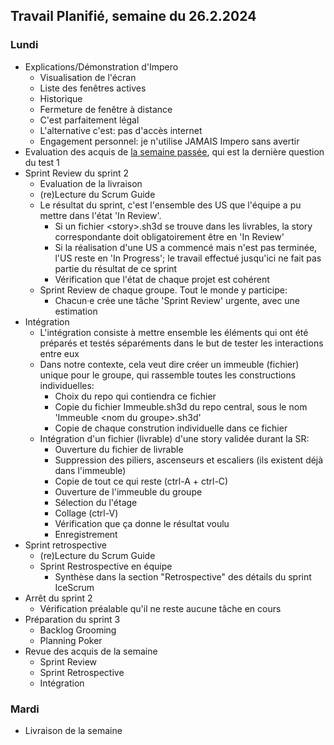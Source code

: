 ## Travail Planifié, semaine du 26.2.2024

### Lundi 

- Explications/Démonstration d'Impero
  - Visualisation de l'écran
  - Liste des fenêtres actives
  - Historique
  - Fermeture de fenêtre à distance
  - C'est parfaitement légal
  - L'alternative c'est: pas d'accès internet
  - Engagement personnel: je n'utilise JAMAIS Impero sans avertir
- Evaluation des acquis de [la semaine passée](2024-08.md), qui est la dernière question du test 1
- Sprint Review du sprint 2
  - Evaluation de la livraison
  - (re)Lecture du Scrum Guide
  - Le résultat du sprint, c'est l'ensemble des US que l'équipe a pu mettre dans l'état 'In Review'.
    - Si un fichier \<story>.sh3d se trouve dans les livrables, la story correspondante doit obligatoirement être en 'In Review'
    - Si la réalisation d'une US a commencé mais n'est pas terminée, l'US reste en 'In Progress'; le travail effectué jusqu'ici ne fait pas partie du résultat de ce sprint
    - Vérification que l'état de chaque projet est cohérent
  - Sprint Review de chaque groupe. Tout le monde y participe:
    - Chacun·e crée une tâche 'Sprint Review' urgente, avec une estimation
- Intégration
  - L'intégration consiste à mettre ensemble les éléments qui ont été préparés et testés séparéments dans le but de tester les interactions entre eux
  - Dans notre contexte, cela veut dire créer un immeuble (fichier) unique pour le groupe, qui rassemble toutes les constructions individuelles:
    - Choix du repo qui contiendra ce fichier
    - Copie du fichier Immeuble.sh3d du repo central, sous le nom 'Immeuble \<nom du groupe>.sh3d'
    - Copie de chaque constrution individuelle dans ce fichier
  - Intégration d'un fichier (livrable) d'une story validée durant la SR:
    - Ouverture du fichier de livrable
    - Suppression des piliers, ascenseurs et escaliers (ils existent déjà dans l'immeuble)
    - Copie de tout ce qui reste (ctrl-A + ctrl-C)
    - Ouverture de l'immeuble du groupe
    - Sélection du l'étage
    - Collage (ctrl-V)
    - Vérification que ça donne le résultat voulu
    - Enregistrement
- Sprint retrospective
  - (re)Lecture du Scrum Guide
  - Sprint Restrospective en équipe
    - Synthèse dans la section "Retrospective" des détails du sprint IceScrum
- Arrêt du sprint 2
  - Vérification préalable qu'il ne reste aucune tâche en cours
- Préparation du sprint 3
  - Backlog Grooming
  - Planning Poker
- Revue des acquis de la semaine
  - Sprint Review
  - Sprint Retrospective
  - Intégration

### Mardi 

- Livraison de la semaine